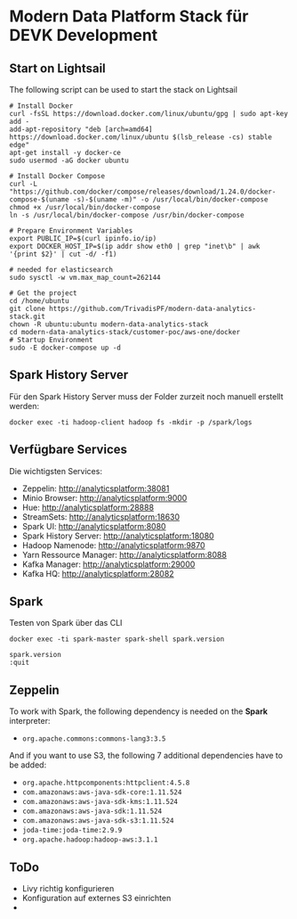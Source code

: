 # Modern Data Platform Stack für DEVK Development

## Start on Lightsail

The following script can be used to start the stack on Lightsail

```
# Install Docker
curl -fsSL https://download.docker.com/linux/ubuntu/gpg | sudo apt-key add -
add-apt-repository "deb [arch=amd64] https://download.docker.com/linux/ubuntu $(lsb_release -cs) stable edge"
apt-get install -y docker-ce
sudo usermod -aG docker ubuntu

# Install Docker Compose
curl -L "https://github.com/docker/compose/releases/download/1.24.0/docker-compose-$(uname -s)-$(uname -m)" -o /usr/local/bin/docker-compose
chmod +x /usr/local/bin/docker-compose
ln -s /usr/local/bin/docker-compose /usr/bin/docker-compose

# Prepare Environment Variables
export PUBLIC_IP=$(curl ipinfo.io/ip)
export DOCKER_HOST_IP=$(ip addr show eth0 | grep "inet\b" | awk '{print $2}' | cut -d/ -f1)

# needed for elasticsearch
sudo sysctl -w vm.max_map_count=262144   

# Get the project
cd /home/ubuntu 
git clone https://github.com/TrivadisPF/modern-data-analytics-stack.git
chown -R ubuntu:ubuntu modern-data-analytics-stack
cd modern-data-analytics-stack/customer-poc/aws-one/docker
# Startup Environment
sudo -E docker-compose up -d
```

## Spark History Server

Für den Spark History Server muss der Folder zurzeit noch manuell erstellt werden:

```
docker exec -ti hadoop-client hadoop fs -mkdir -p /spark/logs
```

## Verfügbare Services

Die wichtigsten Services:

* Zeppelin: <http://analyticsplatform:38081>
* Minio Browser: <http://analyticsplatform:9000>
* Hue: <http://analyticsplatform:28888>
* StreamSets: <http://analyticsplatform:18630>
* Spark UI: <http://analyticsplatform:8080>
* Spark History Server: <http://analyticsplatform:18080>
* Hadoop Namenode: <http://analyticsplatform:9870>
* Yarn Ressource Manager: <http://analyticsplatform:8088>
* Kafka Manager: <http://analyticsplatform:29000>
* Kafka HQ: <http://analyticsplatform:28082>


## Spark

Testen von Spark über das CLI

```
docker exec -ti spark-master spark-shell spark.version

spark.version
:quit
```

## Zeppelin

To work with Spark, the following dependency is needed on the **Spark** interpreter:
 
 * `org.apache.commons:commons-lang3:3.5` 


And if you want to use S3, the following 7 additional dependencies have to be added:

 * `org.apache.httpcomponents:httpclient:4.5.8`
 * `com.amazonaws:aws-java-sdk-core:1.11.524`
 * `com.amazonaws:aws-java-sdk-kms:1.11.524`
 * `com.amazonaws:aws-java-sdk:1.11.524`
 * `com.amazonaws:aws-java-sdk-s3:1.11.524`
 * `joda-time:joda-time:2.9.9`
 * `org.apache.hadoop:hadoop-aws:3.1.1`	

## ToDo

 * Livy richtig konfigurieren
 * Konfiguration auf externes S3 einrichten
 *  